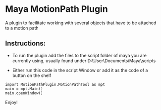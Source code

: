 # Maya MotionPath Plugin
 A plugin to facilitate working with several objects that have to be attached to a motion path 

## Instructions:
 * To run the plugin add the files to the script folder of maya you are currently using, usually found under D:\User\Documents\Maya\scripts
 
 * Either run this code in the script Window or add it as the code of a button on the shelf

```
import MotionPathPlugin.MotionPathTool as mpt
main = mpt.Main()
main.openWindow()
```

Enjoy!

 
